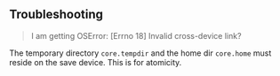 Troubleshooting
---------------

> I am getting OSError: [Errno 18] Invalid cross-device link?

The temporary directory `core.tempdir` and the home dir `core.home` must
reside on the save device. This is for atomicity.
